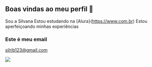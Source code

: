 ## Boas vindas ao meu perfil 💙

Sou a Silvana
Estou estudando na [Alura}(https://www.com.br)
Estou aperfeiçoando minhas experiências

### Este é meu email

silrib123@gmail.com

![](https://media.tenor.com/xr9X1wTvFpYAAAAM/smokin-hot-love-flaming-heart.gif)



